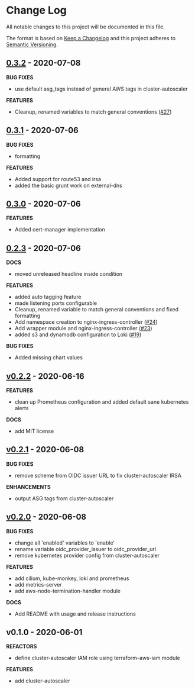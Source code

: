 # Change Log

All notable changes to this project will be documented in this file.

The format is based on [Keep a Changelog](http://keepachangelog.com/) and this
project adheres to [Semantic Versioning](http://semver.org/).

<a name="unreleased"></a>



<a name="0.3.2"></a>
## [0.3.2] - 2020-07-08
**BUG FIXES**
- use default asg_tags instead of general AWS tags in cluster-autoscaler

**FEATURES**
- Cleanup, renamed variables to match general conventions ([#27](https://github.com/nuuday/terraform-aws-eks-addons/issues/27))


<a name="0.3.1"></a>
## [0.3.1] - 2020-07-06
**BUG FIXES**
- formatting

**FEATURES**
- Added support for route53 and irsa
- added the basic grunt work on external-dns


<a name="0.3.0"></a>
## [0.3.0] - 2020-07-06
**FEATURES**
- Added cert-manager implementation


<a name="0.2.3"></a>
## [0.2.3] - 2020-07-06
**DOCS**
- moved unreleased headline inside condition

**FEATURES**
- added auto tagging feature
- made listening ports configurable
- Cleanup, renamed variable to match general conventions and fixed formatting
- Add namespace creation to nginx-ingress-controller ([#24](https://github.com/nuuday/terraform-aws-eks-addons/issues/24))
- Add wrapper module and nginx-ingress-controller ([#23](https://github.com/nuuday/terraform-aws-eks-addons/issues/23))
- added s3 and dynamodb configuration to Loki ([#19](https://github.com/nuuday/terraform-aws-eks-addons/issues/19))

**BUG FIXES**
- Added missing chart values


<a name="v0.2.2"></a>
## [v0.2.2] - 2020-06-16
**FEATURES**
- clean up Prometheus configuration and added default sane kubernetes alerts

**DOCS**
- add MIT license


<a name="v0.2.1"></a>
## [v0.2.1] - 2020-06-08
**BUG FIXES**
- remove scheme from OIDC issuer URL to fix cluster-autoscaler IRSA

**ENHANCEMENTS**
- output ASG tags from cluster-autoscaler


<a name="v0.2.0"></a>
## [v0.2.0] - 2020-06-08
**BUG FIXES**
- change all 'enabled' variables to 'enable'
- rename variable oidc_provider_issuer to oidc_provider_url
- remove kubernetes provider config from cluster-autoscaler

**FEATURES**
- add cilium, kube-monkey, loki and prometheus
- add metrics-server
- add aws-node-termination-handler module

**DOCS**
- Add README with usage and release instructions


<a name="v0.1.0"></a>
## v0.1.0 - 2020-06-01
**REFACTORS**
- define cluster-autoscaler IAM role using terraform-aws-iam module

**FEATURES**
- add cluster-autoscaler


[Unreleased]: https://github.com/nuuday/terraform-aws-eks-addons/compare/0.3.2...HEAD
[0.3.2]: https://github.com/nuuday/terraform-aws-eks-addons/compare/0.3.1...0.3.2
[0.3.1]: https://github.com/nuuday/terraform-aws-eks-addons/compare/0.3.0...0.3.1
[0.3.0]: https://github.com/nuuday/terraform-aws-eks-addons/compare/0.2.3...0.3.0
[0.2.3]: https://github.com/nuuday/terraform-aws-eks-addons/compare/v0.2.2...0.2.3
[v0.2.2]: https://github.com/nuuday/terraform-aws-eks-addons/compare/v0.2.1...v0.2.2
[v0.2.1]: https://github.com/nuuday/terraform-aws-eks-addons/compare/v0.2.0...v0.2.1
[v0.2.0]: https://github.com/nuuday/terraform-aws-eks-addons/compare/v0.1.0...v0.2.0
